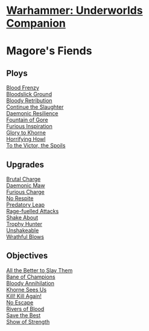 # [Warhammer: Underworlds Companion](https://guidokessels.github.io/wh-underworlds)

  

# Magore's Fiends

## Ploys
[Blood Frenzy](https://guidokessels.github.io/wh-underworlds/cards/blood-frenzy.md)<br />[Bloodslick Ground](https://guidokessels.github.io/wh-underworlds/cards/bloodslick-ground.md)<br />[Bloody Retribution](https://guidokessels.github.io/wh-underworlds/cards/bloody-retribution.md)<br />[Continue the Slaughter](https://guidokessels.github.io/wh-underworlds/cards/continue-the-slaughter.md)<br />[Daemonic Resilience](https://guidokessels.github.io/wh-underworlds/cards/daemonic-resilience.md)<br />[Fountain of Gore](https://guidokessels.github.io/wh-underworlds/cards/fountain-of-gore.md)<br />[Furious Inspiration](https://guidokessels.github.io/wh-underworlds/cards/furious-inspiration.md)<br />[Glory to Khorne](https://guidokessels.github.io/wh-underworlds/cards/glory-to-khorne.md)<br />[Horrifying Howl](https://guidokessels.github.io/wh-underworlds/cards/horrifying-howl.md)<br />[To the Victor, the Spoils](https://guidokessels.github.io/wh-underworlds/cards/to-the-victor-the-spoils.md)

## Upgrades
[Brutal Charge](https://guidokessels.github.io/wh-underworlds/cards/brutal-charge.md)<br />[Daemonic Maw](https://guidokessels.github.io/wh-underworlds/cards/daemonic-maw.md)<br />[Furious Charge](https://guidokessels.github.io/wh-underworlds/cards/furious-charge.md)<br />[No Respite](https://guidokessels.github.io/wh-underworlds/cards/no-respite.md)<br />[Predatory Leap](https://guidokessels.github.io/wh-underworlds/cards/predatory-leap.md)<br />[Rage-fuelled Attacks](https://guidokessels.github.io/wh-underworlds/cards/rage-fuelled-attacks.md)<br />[Shake About](https://guidokessels.github.io/wh-underworlds/cards/shake-about.md)<br />[Trophy Hunter](https://guidokessels.github.io/wh-underworlds/cards/trophy-hunter.md)<br />[Unshakeable](https://guidokessels.github.io/wh-underworlds/cards/unshakeable.md)<br />[Wrathful Blows](https://guidokessels.github.io/wh-underworlds/cards/wrathful-blows.md)

## Objectives
[All the Better to Slay Them](https://guidokessels.github.io/wh-underworlds/cards/all-the-better-to-slay-them.md)<br />[Bane of Champions](https://guidokessels.github.io/wh-underworlds/cards/bane-of-champions.md)<br />[Bloody Annihilation](https://guidokessels.github.io/wh-underworlds/cards/bloody-annihilation.md)<br />[Khorne Sees Us](https://guidokessels.github.io/wh-underworlds/cards/khorne-sees-us.md)<br />[Kill! Kill Again!](https://guidokessels.github.io/wh-underworlds/cards/kill-kill-again!.md)<br />[No Escape](https://guidokessels.github.io/wh-underworlds/cards/no-escape.md)<br />[Rivers of Blood](https://guidokessels.github.io/wh-underworlds/cards/rivers-of-blood.md)<br />[Save the Best](https://guidokessels.github.io/wh-underworlds/cards/save-the-best.md)<br />[Show of Strength](https://guidokessels.github.io/wh-underworlds/cards/show-of-strength.md)
